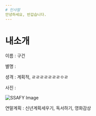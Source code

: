 ```yaml
---
# 인사말
안녕하세요, 반갑습니다.
---
```

# 내소개
이름 : 구건

별명 : 

셩격 : 계획적, ㄹㄹㄹㄹㄹㄹㄹㅇㄹ

사진 :
	
	
![SSAFY Image](https://postfiles.pstatic.net/20110502_187/runtokhs_13043183907707cRPY_JPEG/2011-05-02_15%3B38%3B38.jpg?type=w2)



연말계획 : 신년계획세우기, 독서하기, 영화감상
